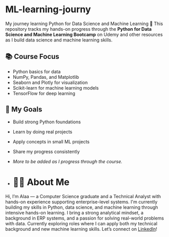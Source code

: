 # ML-learning-journy
My journey learning Python for Data Science and Machine Learning
🎯 This repository tracks my hands-on progress through the **Python for Data Science and Machine Learning Bootcamp** on Udemy and other resources as I build data science and machine learning skills.

## 📚 Course Focus
- Python basics for data
- NumPy, Pandas, and Matplotlib
- Seaborn and Plotly for visualization
- Scikit-learn for machine learning models
- TensorFlow for deep learning

## 🧠 My Goals
- Build strong Python foundations
- Learn by doing real projects
- Apply concepts in small ML projects
- Share my progress consistently

- *More to be added as I progress through the course.*

- # 🧑‍💻 About Me
 Hi, I’m Alaa — a Computer Science graduate and a Technical Analyst with hands-on experience supporting enterprise-level systems. I'm currently building my skills in Python, data science, and machine learning through intensive hands-on learning.
I bring a strong analytical mindset, a background in ERP systems, and a passion for solving real-world problems with data.
Currently exploring roles where I can apply both my technical background and new machine learning skills.
Let’s connect on [LinkedIn](www.linkedin.com/in/alaa-alshawi-2b1281159)!
